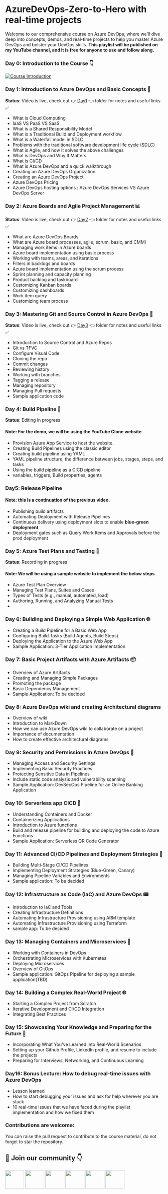 # AzureDevOps-Zero-to-Hero with real-time projects

Welcome to our comprehensive course on Azure DevOps, where we'll dive deep into concepts, demos, and real-time projects to help you master Azure DevOps and bolster your DevOps skills.
**This playlist will be published on my YouTube channel, and it is free for anyone to use and follow along.**

### Day 0: Introduction to the Course 👇
[![Course Introduction](https://img.youtube.com/vi/A_N5oHwwmTQ/sddefault.jpg)](https://youtu.be/A_N5oHwwmTQ)


### Day 1: Introduction to Azure DevOps and Basic Concepts 🌟
**Status**: Video is live, check out 👉 [Day1](https://github.com/piyushsachdeva/AzureDevOps-Zero-to-Hero/tree/main/Day1) 👈 folder for notes and useful links ✅

- What is Cloud Computing
- IaaS VS PaaS VS SaaS
- What is a Shared Responsibility Model
- What is a Traditional Build and Deployment workflow
- What is a Waterfall model in SDLC
- Problems with the traditional software development life cycle (SDLC)
- What is Agile, and how it solves the above challenges 
- What is DevOps and Why It Matters
- What is CI/CD
- What is Azure DevOps and a quick walkthrough
- Creating an Azure DevOps Organization
- Creating an Azure DevOps Project
- Azure DevOps Pricing
- Azure DevOps hosting options : Azure DevOps Services VS Azure DevOps Server

### Day 2: Azure Boards and Agile Project Management 📊
**Status**: Video is live, check out 👉 [Day2](https://github.com/piyushsachdeva/AzureDevOps-Zero-to-Hero/tree/main/Day2) 👈 folder for notes and useful links ✅

- What are Azure DevOps Boards 
- What are Azure board processes, agile, scrum, basic, and CMMI
- Managing work items in Azure boards
- Azure board implementation using basic process
- Working with teams, areas, and iterations
- Filters in backlogs and boards
- Azure board implementation using the scrum process
- Sprint planning and capacity planning
- Product backlog and taskboard
- Customizing Kanban boards
- Customizing dashboards
- Work item query
- Customizing team process

### Day 3: Mastering Git and Source Control in Azure DevOps 🌿
**Status**: Video is live, check out 👉 [Day3](https://github.com/piyushsachdeva/AzureDevOps-Zero-to-Hero/tree/main/Day3) 👈 folder for notes and useful links ✅

- Introduction to Source Control and Azure Repos
- Git vs TFVC
- Configure Visual Code
- Cloning the repo
- Commit changes
- Reviewing history
- Working with branches
- Tagging a release
- Managing repository
- Managing Pull requests
- Sample application code

### Day 4: Build Pipeline 🚀
**Status**: Editing in progress

#### Note: For the demo, we will be using the YouTube Clone website 

- Provision Azure App Service to host the website.
- Creating Build Pipelines using the classic editor
- Creating build pipeline using YAML
- YAML pipeline structure, the difference between jobs, stages, steps, and tasks
- Using the build pipeline as a CICD pipeline
- variables, triggers, Build properties, agents


### Day5: Release Pipeline
#### Note: this is a continuation of the previous video.

- Publishing build artifacts
- Automating Deployment with Release Pipelines
- Continuous delivery using deployment slots to enable **blue-green deployment**
- Deployment gates such as Query Work Items and Approvals before the prod deployment


### Day 5: Azure Test Plans and Testing 🧪
**Status**: Recording in progress

#### Note: We will be using a sample website to implement the below steps
- Azure Test Plan Overview
- Managing Test Plans, Suites and Cases
- Types of Tests (e.g., manual, automated, load)
- Authoring, Running, and Analyzing Manual Tests
- 

### Day 6: Building and Deploying a Simple Web Application 🌐

- Creating a Build Pipeline for a Basic Web App
- Configuring Build Tasks (Build Agents, Build Steps)
- Deploying the Application to the Azure Web App
- Sample Application: 3-Tier Application Implementation

### Day 7: Basic Project Artifacts with Azure Artifacts 📦

- Overview of Azure Artifacts
- Creating and Managing Simple Packages
- Promoting the package
- Basic Dependency Management
- Sample Application: To be decided

### Day 8: Azure DevOps wiki and creating Architectural diagrams
- Overview of wiki
- Introduction to MarkDown
- How we can use Azure DevOps wiki to collaborate on a project
- Importance of documentation
- How to create effective architectural diagrams

### Day 9: Security and Permissions in Azure DevOps 🔐

- Managing Access and Security Settings
- Implementing Basic Security Practices
- Protecting Sensitive Data in Pipelines
- Include static code analysis and vulnerability scanning
- Sample Application: DevSecOps Pipeline for an Online Banking Application

### Day 10: Serverless app CICD 🐳

- Understanding Containers and Docker
- Containerizing Applications
- Introduction to Azure functions
- Build and release pipeline for building and deploying the code to Azure Functions
- Sample Application: Serverless QR Code Generator

### Day 11: Advanced CI/CD Pipelines and Deployment Strategies 🚢

- Building Multi-Stage CI/CD Pipelines
- Implementing Deployment Strategies (Blue-Green, Canary)
- Managing Pipeline Variables and Environments
- Sample application: To be decided

### Day 12: Infrastructure as Code (IaC) and Azure DevOps 📟

- Introduction to IaC and Tools
- Creating Infrastructure Definitions
- Automating Infrastructure Provisioning using ARM template
- Automating Infrastructure Provisioning using Terraform
- sample app: To be decided

### Day 13: Managing Containers and Microservices 🐋

- Working with Containers in DevOps
- Orchestrating Microservices with Kubernetes
- Deploying Microservices
- Overview of GitOps
- Sample application: GitOps Pipeline for deploying a sample application(TBD)

### Day 14: Building a Complex Real-World Project 🌐

- Starting a Complex Project from Scratch
- Iterative Development and CI/CD Integration
- Integrating Best Practices

### Day 15: Showcasing Your Knowledge and Preparing for the Future 🌟

- Incorporating What You've Learned into Real-World Scenarios
- Setting up your Github Profile, LinkedIn profile, and resume to include the projects
- Preparing for Interviews, Networking, and Continuous Learning

### Day16: Bonus Lecture: How to debug real-time issues with Azure DevOps
- Lesson learned
- How to start debugging your issues and ask for help wherever you are stuck
- 10 real-time issues that we have faced during the playlist implementation and how we fixed them


### Contributions are welcome:
You can raise the pull request to contribute to the course material, do not forget to star the repository.
 
## 🔗 Join our community 👇  


<a href="https://youtube.com/@techtutorialswithpiyush"><img src="https://www.freeiconspng.com/thumbs/youtube-icon/video-youtube-icon--14.png" height="60px"></img></a>
<a href="https://discord.com/invite/FMtJ2bVRUE"><img src="https://img.icons8.com/color/2x/discord--v2.png" height="60px"></img></a>
<a href="https://github.com/piyushsachdeva/"><img src="https://user-images.githubusercontent.com/91791257/235086411-9ec7aa5e-c095-44ce-b9e6-57b3bc3fead2.png" height="60px"></img></a>
<a href="https://twitter.com/thecloudopscomm"><img src="https://i.postimg.cc/pVqVTNJd/X-logo.png" height="60px"></img></a>
<a href="https://www.linkedin.com/company/thecloudopscomm/"><img src="https://img.icons8.com/fluency/2x/linkedin.png" height="60px"></img></a>
<a href="https://www.instagram.com/techtutorialswithpiyush/"><img src="https://user-images.githubusercontent.com/91791257/235086447-47658b7b-71fa-4baf-830a-3ba9b3a76a47.png" height="60px"></img></a>

